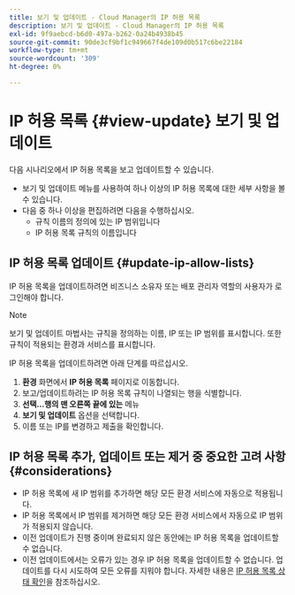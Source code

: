 ```yaml
---
title: 보기 및 업데이트 - Cloud Manager의 IP 허용 목록
description: 보기 및 업데이트 - Cloud Manager의 IP 허용 목록
exl-id: 9f9aebcd-b6d0-497a-b262-0a24b4938b45
source-git-commit: 90de3cf9bf1c949667f4de109d0b517c6be22184
workflow-type: tm+mt
source-wordcount: '309'
ht-degree: 0%

---
```


# IP 허용 목록 {#view-update} 보기 및 업데이트

다음 시나리오에서 IP 허용 목록을 보고 업데이트할 수 있습니다.

* 보기 및 업데이트 메뉴를 사용하여 하나 이상의 IP 허용 목록에 대한 세부 사항을 볼 수 있습니다.
* 다음 중 하나 이상을 편집하려면 다음을 수행하십시오.
   * 규칙 이름의 정의에 있는 IP 범위입니다
   * IP 허용 목록 규칙의 이름입니다

## IP 허용 목록 업데이트 {#update-ip-allow-lists}


IP 허용 목록을 업데이트하려면 비즈니스 소유자 또는 배포 관리자 역할의 사용자가 로그인해야 합니다.

>[!NOTE]
>보기 및 업데이트 마법사는 규칙을 정의하는 이름, IP 또는 IP 범위를 표시합니다. 또한 규칙이 적용되는 환경과 서비스를 표시합니다.

IP 허용 목록을 업데이트하려면 아래 단계를 따르십시오.

1. **환경** 화면에서 **IP 허용 목록** 페이지로 이동합니다.
1. 보고/업데이트하려는 IP 허용 목록 규칙이 나열되는 행을 식별합니다.
1. **선택...행의 맨 오른쪽 끝에 있는** 메뉴
1. **보기 및 업데이트** 옵션을 선택합니다.
1. 이름 또는 IP를 변경하고 제출을 확인합니다.

## IP 허용 목록 추가, 업데이트 또는 제거 중 중요한 고려 사항 {#considerations}

* IP 허용 목록에 새 IP 범위를 추가하면 해당 모든 환경 서비스에 자동으로 적용됩니다.
* IP 허용 목록에서 IP 범위를 제거하면 해당 모든 환경 서비스에서 자동으로 IP 범위가 적용되지 않습니다.
* 이전 업데이트가 진행 중이며 완료되지 않은 동안에는 IP 허용 목록을 업데이트할 수 없습니다.
* 이전 업데이트에서는 오류가 있는 경우 IP 허용 목록을 업데이트할 수 없습니다. 업데이트를 다시 시도하여 모든 오류를 지워야 합니다.
자세한 내용은 [IP 허용 목록 상태 확인](/help/implementing/cloud-manager/ip-allow-lists/check-ip-allow-list-status.md)을 참조하십시오.
